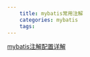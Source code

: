 ```yaml
---
    title: mybatis常用注解
    categories: mybatis
    tags: 
---
```


[mybatis注解配置详解](https://km.sankuai.com/page/58040052)

